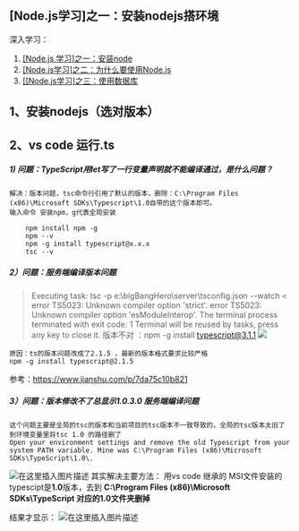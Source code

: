 [Node.js学习]之一：安装nodejs搭环境
------------------------

深入学习：
 1. [\[Node.js 学习\]之一：安装node](https://blog.csdn.net/no_alternantive/article/details/97921729)
 2. [\[Node.js学习\]之二：为什么要使用Node.js](https://blog.csdn.net/no_alternantive/article/details/100143249)
 3. [\[[Node.js学习]之三：使用数据库](https://blog.csdn.net/no_alternantive/article/details/100134423)

## 1、安装nodejs（选对版本）
## 2、vs code 运行.ts
##### 1) 问题：TypeScript用let写了一行变量声明就不能编译通过，是什么问题？
	解决：版本问题，tsc命令行引用了默认的版本，删除：C:\Program Files (x86)\Microsoft SDKs\Typescript\1.0自带的这个版本即可。
	输入命令 安装npm，g代表全局安装
```
	npm install npm -g
	npm --v
	npm -g install typescript@x.x.x
	tsc --v
```
##### 2）问题：服务端编译版本问题
> Executing task: tsc -p e:\bigBangHero\server\tsconfig.json --watch <
> error TS5023: Unknown compiler option 'strict'.
> error TS5023: Unknown compiler option 'esModuleInterop'.
> The terminal process terminated with exit code: 1
> Terminal will be reused by tasks, press any key to close it.
> 版本不对 ：npm -g install typescript@3.1.1
> ![](https://img-blog.csdnimg.cn/20190731151957217.png)

	原因：ts的版本问题改成了2.1.5 ，最新的版本格式要求比较严格
	npm -g install typescript@2.1.5
参考：https://www.jianshu.com/p/7da75c10b821
##### 3）问题：版本修改不了总显示1.0.3.0 服务端编译问题
	这个问题主要是全局的tsc的版本和当前项目的tsc版本不一致导致的，全局的tsc版本太旧了到环境变量里将tsc 1.0 的路径删了
	Open your environment settings and remove the old Typescript from your system PATH variable. Mine was C:\Program Files (x86)\Microsoft SDKs\TypeScript\1.0\.
![在这里插入图片描述](https://img-blog.csdnimg.cn/2019073115204729.png?x-oss-process=image/watermark,type_ZmFuZ3poZW5naGVpdGk,shadow_10,text_aHR0cHM6Ly9ibG9nLmNzZG4ubmV0L25vX2FsdGVybmFudGl2ZQ==,size_16,color_FFFFFF,t_70)
	其实解决主要方法：
		用vs code 继承的 MSI文件安装的typescipt是**1.0**版本，去到
		**C:\Program Files (x86)\Microsoft SDKs\TypeScript 对应的1.0文件夹删掉**
	
结果才显示：
![在这里插入图片描述](https://img-blog.csdnimg.cn/20190731152111397.png)